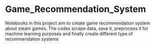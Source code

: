 # Game_Recommendation_System
Notebooks in this project aim to create game recommendation system about steam games. The codes scrape data, save it, preprocess it for machine learning purposes and finally create different type of recommendation systems
